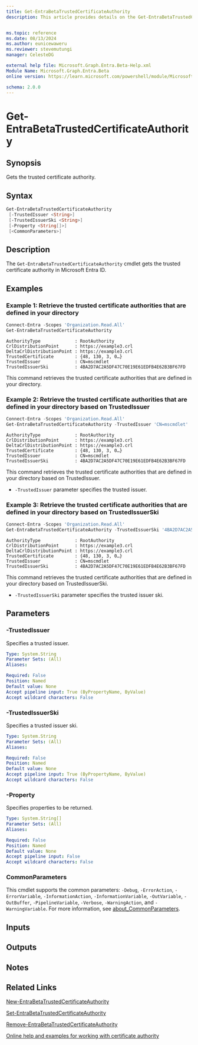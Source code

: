```yaml
---
title: Get-EntraBetaTrustedCertificateAuthority
description: This article provides details on the Get-EntraBetaTrustedCertificateAuthority command.


ms.topic: reference
ms.date: 08/13/2024
ms.author: eunicewaweru
ms.reviewer: stevemutungi
manager: CelesteDG

external help file: Microsoft.Graph.Entra.Beta-Help.xml
Module Name: Microsoft.Graph.Entra.Beta
online version: https://learn.microsoft.com/powershell/module/Microsoft.Graph.Entra.Beta/Get-EntraBetaTrustedCertificateAuthority

schema: 2.0.0
---
```


# Get-EntraBetaTrustedCertificateAuthority

## Synopsis

Gets the trusted certificate authority.

## Syntax

```powershell
Get-EntraBetaTrustedCertificateAuthority
 [-TrustedIssuer <String>]
 [-TrustedIssuerSki <String>]
 [-Property <String[]>]
 [<CommonParameters>]
```

## Description

The `Get-EntraBetaTrustedCertificateAuthority` cmdlet gets the trusted certificate authority in Microsoft Entra ID.

## Examples

### Example 1: Retrieve the trusted certificate authorities that are defined in your directory

```powershell
Connect-Entra -Scopes 'Organization.Read.All'
Get-EntraBetaTrustedCertificateAuthority
```

```Output
AuthorityType             : RootAuthority
CrlDistributionPoint      : https://example3.crl
DeltaCrlDistributionPoint : https://example3.crl
TrustedCertificate        : {48, 130, 3, 0…}
TrustedIssuer             : CN=mscmdlet
TrustedIssuerSki          : 4BA2D7AC2A5DF47C70E19E61EDFB4E62B3BF67FD
```

This command retrieves the trusted certificate authorities that are defined in your directory.

### Example 2: Retrieve the trusted certificate authorities that are defined in your directory based on TrustedIssuer

```powershell
Connect-Entra -Scopes 'Organization.Read.All'
Get-EntraBetaTrustedCertificateAuthority -TrustedIssuer 'CN=mscmdlet'
```

```Output
AuthorityType             : RootAuthority
CrlDistributionPoint      : https://example3.crl
DeltaCrlDistributionPoint : https://example3.crl
TrustedCertificate        : {48, 130, 3, 0…}
TrustedIssuer             : CN=mscmdlet
TrustedIssuerSki          : 4BA2D7AC2A5DF47C70E19E61EDFB4E62B3BF67FD
```

This command retrieves the trusted certificate authorities that are defined in your directory based on TrustedIssuer.

- `-TrustedIssuer` parameter specifies the trusted issuer.

### Example 3: Retrieve the trusted certificate authorities that are defined in your directory based on TrustedIssuerSki

```powershell
Connect-Entra -Scopes 'Organization.Read.All'
Get-EntraBetaTrustedCertificateAuthority -TrustedIssuerSki '4BA2D7AC2A5DF47C70E19E61EDFB4E62B3BF67FD'
```

```Output
AuthorityType             : RootAuthority
CrlDistributionPoint      : https://example3.crl
DeltaCrlDistributionPoint : https://example3.crl
TrustedCertificate        : {48, 130, 3, 0…}
TrustedIssuer             : CN=mscmdlet
TrustedIssuerSki          : 4BA2D7AC2A5DF47C70E19E61EDFB4E62B3BF67FD
```

This command retrieves the trusted certificate authorities that are defined in your directory based on TrustedIssuerSki.

- `-TrustedIssuerSki` parameter specifies the trusted issuer ski.

## Parameters

### -TrustedIssuer

Specifies a trusted issuer.

```yaml
Type: System.String
Parameter Sets: (All)
Aliases:

Required: False
Position: Named
Default value: None
Accept pipeline input: True (ByPropertyName, ByValue)
Accept wildcard characters: False
```

### -TrustedIssuerSki

Specifies a trusted issuer ski.

```yaml
Type: System.String
Parameter Sets: (All)
Aliases:

Required: False
Position: Named
Default value: None
Accept pipeline input: True (ByPropertyName, ByValue)
Accept wildcard characters: False
```

### -Property

Specifies properties to be returned.

```yaml
Type: System.String[]
Parameter Sets: (All)
Aliases:

Required: False
Position: Named
Default value: None
Accept pipeline input: False
Accept wildcard characters: False
```

### CommonParameters

This cmdlet supports the common parameters: `-Debug`, `-ErrorAction`, `-ErrorVariable`, `-InformationAction`, `-InformationVariable`, `-OutVariable`, `-OutBuffer`, `-PipelineVariable`, `-Verbose`, `-WarningAction`, and `-WarningVariable`. For more information, see [about_CommonParameters](https://go.microsoft.com/fwlink/?LinkID=113216).

## Inputs

## Outputs

## Notes

## Related Links

[New-EntraBetaTrustedCertificateAuthority](New-EntraBetaTrustedCertificateAuthority.md)

[Set-EntraBetaTrustedCertificateAuthority](Set-EntraBetaTrustedCertificateAuthority.md)

[Remove-EntraBetaTrustedCertificateAuthority](Remove-EntraBetaTrustedCertificateAuthority.md)

[Online help and examples for working with certificate authority](https://azure.microsoft.com/documentation/articles/active-directory-certificate-based-authentication-ios/)
